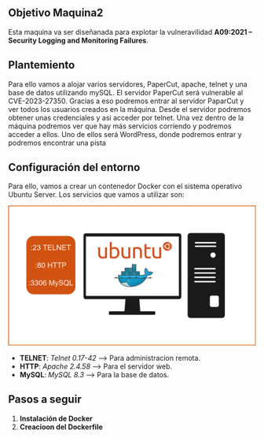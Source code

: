 ## Objetivo Maquina2
Esta maquina va ser diseñanada para explotar la vulneravilidad **A09:2021 – Security Logging and Monitoring Failures**.

## Plantemiento
Para ello vamos a alojar varios servidores, PaperCut, apache, telnet y una base de datos utilizando mySQL. El servidor PaperCut será vulnerable al CVE-2023-27350. Gracias a eso podremos entrar al servidor PaparCut y ver todos los usuarios creados en la máquina. Desde el servidor podremos obtener unas credenciales y asi acceder por telnet. Una vez dentro de la máquina podremos ver que hay más servicios corriendo y podremos acceder a ellos. Uno de ellos será WordPress, donde podremos entrar y podremos encontrar una pista

## Configuración del entorno
Para ello, vamos a crear un contenedor Docker con el sistema operativo Ubuntu Server. Los servicios que vamos a utilizar son:

![](/Assets/M2.png)

- **TELNET**: *Telnet 0.17-42* --> Para administracion remota.
- **HTTP**: *Apache 2.4.58* --> Para el servidor web.
- **MySQL**: *MySQL 8.3* --> Para la base de datos.


## Pasos a seguir

1. **Instalación de Docker**
2. **Creacioon del Dockerfile**